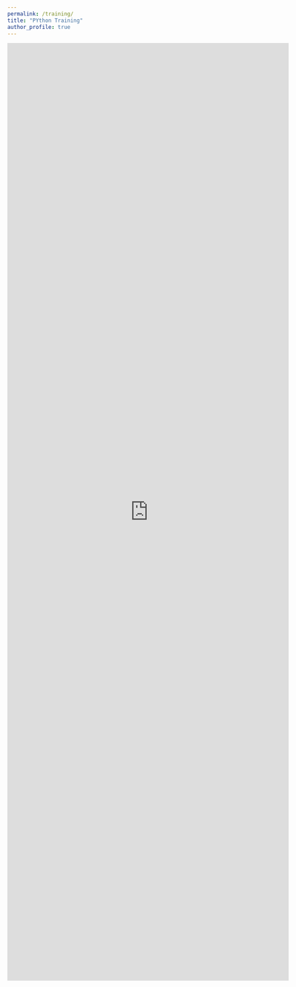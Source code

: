 ```yaml
---
permalink: /training/
title: "PYthon Training"
author_profile: true
---
```

<iframe src="https://docs.google.com/forms/d/e/1FAIpQLSf1s2_VFmkWUvnW3LH9OhRe_aBWTIf0BueIOVX7vCpWTAW4vQ/viewform?embedded=true" width="640" height="2128" frameborder="0" marginheight="0" marginwidth="0">Loading…</iframe>